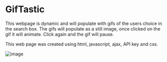 # GifTastic
This webpage is dynamic and will populate with gifs of the users choice in the search box. The gifs will populate as a still image, once clicked on the gif it will animate. Click again and the gif will pause.

This web page was created using html, javascript, ajax, API key and css.

![image](https://user-images.githubusercontent.com/52431116/72573834-f3833900-3894-11ea-997c-ac3281a22981.png)
